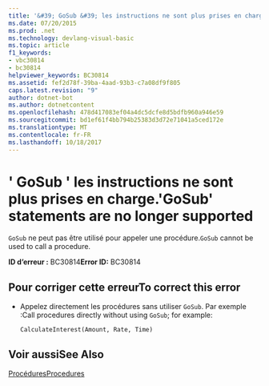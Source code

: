 ```yaml
---
title: '&#39; GoSub &#39; les instructions ne sont plus prises en charge.'
ms.date: 07/20/2015
ms.prod: .net
ms.technology: devlang-visual-basic
ms.topic: article
f1_keywords:
- vbc30814
- bc30814
helpviewer_keywords: BC30814
ms.assetid: fef2d78f-39ba-4aad-93b3-c7a08df9f805
caps.latest.revision: "9"
author: dotnet-bot
ms.author: dotnetcontent
ms.openlocfilehash: 478d417083ef04a4dc5dcfe8d5bdfb960a946e59
ms.sourcegitcommit: bd1ef61f4bb794b25383d3d72e71041a5ced172e
ms.translationtype: MT
ms.contentlocale: fr-FR
ms.lasthandoff: 10/18/2017
---
```

# <a name="39gosub39-statements-are-no-longer-supported"></a><span data-ttu-id="5af7c-102">&#39; GoSub &#39; les instructions ne sont plus prises en charge.</span><span class="sxs-lookup"><span data-stu-id="5af7c-102">&#39;GoSub&#39; statements are no longer supported</span></span>
<span data-ttu-id="5af7c-103">`GoSub` ne peut pas être utilisé pour appeler une procédure.</span><span class="sxs-lookup"><span data-stu-id="5af7c-103">`GoSub` cannot be used to call a procedure.</span></span>  
  
 <span data-ttu-id="5af7c-104">**ID d’erreur :** BC30814</span><span class="sxs-lookup"><span data-stu-id="5af7c-104">**Error ID:** BC30814</span></span>  
  
## <a name="to-correct-this-error"></a><span data-ttu-id="5af7c-105">Pour corriger cette erreur</span><span class="sxs-lookup"><span data-stu-id="5af7c-105">To correct this error</span></span>  
  
-   <span data-ttu-id="5af7c-106">Appelez directement les procédures sans utiliser `GoSub`. Par exemple :</span><span class="sxs-lookup"><span data-stu-id="5af7c-106">Call procedures directly without using `GoSub`; for example:</span></span>  
  
    ```  
    CalculateInterest(Amount, Rate, Time)  
    ```  
  
## <a name="see-also"></a><span data-ttu-id="5af7c-107">Voir aussi</span><span class="sxs-lookup"><span data-stu-id="5af7c-107">See Also</span></span>  
 [<span data-ttu-id="5af7c-108">Procédures</span><span class="sxs-lookup"><span data-stu-id="5af7c-108">Procedures</span></span>](../../visual-basic/programming-guide/language-features/procedures/index.md)
